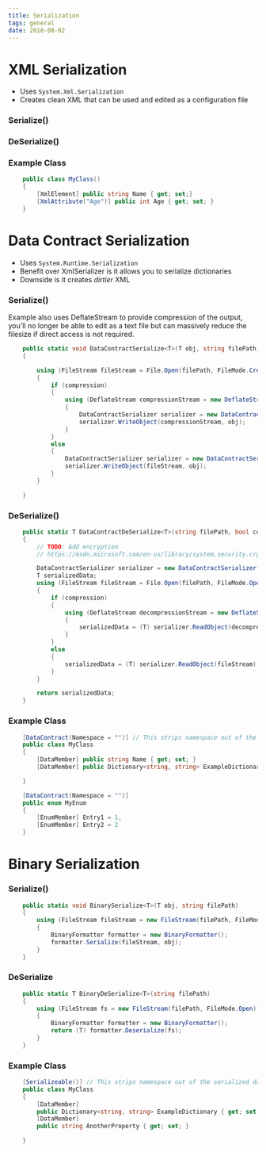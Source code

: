 ```yaml
---
title: Serialization 
tags: general
date: 2018-08-02
---
```


# XML Serialization
- Uses `System.Xml.Serialization`
- Creates clean XML that can be used and edited as a configuration file

### Serialize()

### DeSerialize()

### Example Class

```cs
    public class MyClass()
    {
        [XmlElement] public string Name { get; set;}
        [XmlAttribute("Age")] public int Age { get; set; }
    }
```


# Data Contract Serialization
- Uses `System.Runtime.Serialization`
- Benefit over XmlSerializer is it allows you to serialize dictionaries
- Downside is it creates _dirtier_ XML

### Serialize()
Example also uses DeflateStream to provide compression of the output, you'll no longer be able to edit as a text file but can massively reduce the filesize if direct access is not required. 

```cs
    public static void DataContractSerialize<T>(T obj, string filePath, bool compression = true)
    {

        using (FileStream fileStream = File.Open(filePath, FileMode.Create, FileAccess.ReadWrite))
        {
            if (compression)
            {
                using (DeflateStream compressionStream = new DeflateStream(fileStream, CompressionMode.Compress))
                {
                    DataContractSerializer serializer = new DataContractSerializer(typeof(T));
                    serializer.WriteObject(compressionStream, obj);
                }
            }
            else
            {
                DataContractSerializer serializer = new DataContractSerializer(typeof(T));
                serializer.WriteObject(fileStream, obj);
            }
        }

    }
```

### DeSerialize()

```cs
    public static T DataContractDeSerialize<T>(string filePath, bool compression = true)
    {
        // TODO: Add encryption
        // https://msdn.microsoft.com/en-us/library/system.security.cryptography.cryptostream(v=vs.110).aspx

        DataContractSerializer serializer = new DataContractSerializer(typeof(T));
        T serializedData;
        using (FileStream fileStream = File.Open(filePath, FileMode.Open, FileAccess.Read))
        {
            if (compression)
            {
                using (DeflateStream decompressionStream = new DeflateStream(fileStream, CompressionMode.Decompress))
                {
                    serializedData = (T) serializer.ReadObject(decompressionStream);
                }
            }
            else
            {
                serializedData = (T) serializer.ReadObject(fileStream);
            }
        }

        return serializedData;
    }
```

### Example Class

```cs
    [DataContract(Namespace = "")] // This strips namespace out of the serialized data
    public class MyClass 
    {
        [DataMember] public string Name { get; set; }
        [DataMember] public Dictionary<string, string> ExampleDictionary { get; set; }

    }

    [DataContract(Namespace = "")]
    public enum MyEnum
    {
        [EnumMember] Entry1 = 1,
        [EnumMember] Entry2 = 2
    }

```

# Binary Serialization

### Serialize()

```cs
    public static void BinarySerialize<T>(T obj, string filePath)
    {
        using (FileStream fileStream = new FileStream(filePath, FileMode.Create))
        {
            BinaryFormatter formatter = new BinaryFormatter();
            formatter.Serialize(fileStream, obj);
        }
    }
```

### DeSerialize

```cs
    public static T BinaryDeSerialize<T>(string filePath)
    {
        using (FileStream fs = new FileStream(filePath, FileMode.Open))
        {
            BinaryFormatter formatter = new BinaryFormatter();
            return (T) formatter.Deserialize(fs);
        }
    }

```

### Example Class

```cs
    [Serializeable()] // This strips namespace out of the serialized data
    public class MyClass 
    {
        [DataMember]
        public Dictionary<string, string> ExampleDictionary { get; set; }
        [DataMember]
        public string AnotherProperty { get; set; }

    }
```